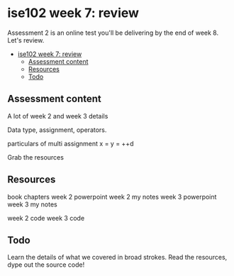 # ise102 week 7:  review

Assessment 2 is an online test you'll be delivering by the end of week 8. Let's review.


<!-- @import "[TOC]" {cmd="toc" depthFrom=1 depthTo=6 orderedList=false} -->

<!-- code_chunk_output -->

* [ise102 week 7:  review](#ise102-week-7-review)
	* [Assessment content](#assessment-content)
	* [Resources](#resources)
	* [Todo](#todo)

<!-- /code_chunk_output -->


## Assessment content

A lot of week 2 and week 3 details

Data type, assignment, operators.

particulars of multi assignment x = y = ++d

Grab the resources

## Resources

book chapters
week 2 powerpoint
week 2 my notes
week 3 powerpoint
week 3 my notes

week 2 code
week 3 code

## Todo

Learn the details of what we covered in broad strokes. Read the resources, dype out the source code!